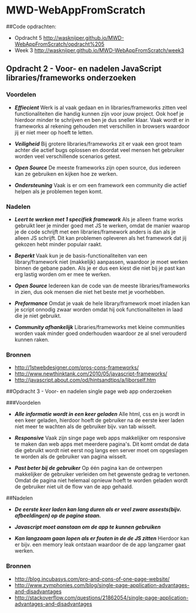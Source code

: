# MWD-WebAppFromScratch

##Code opdrachten:
- Opdracht 5 http://wasknijper.github.io/MWD-WebAppFromScratch/opdracht%205
- Week 3 http://wasknijper.github.io/MWD-WebAppFromScratch/week3

## Opdracht 2 - Voor- en nadelen JavaScript libraries/frameworks onderzoeken 

### Voordelen
- ***Effiecient*** Werk is al vaak gedaan en in libraries/frameworks zitten veel functionaliteiten die handig kunnen zijn voor jouw project. Ook hoef je hierdoor minder te schrijven en ben je dus sneller klaar. Vaak wordt er in frameworks al rekening gehouden met verschillen in browsers waardoor jij er niet meer op hoeft te letten.

- ***Veiligheid*** Bij grotere libraries/frameworks zit er vaak een groot team achter die actief bugs oplossen en doordat veel mensen het gebruiker worden veel verschillende scenarios getest. 

- ***Open Source*** De meeste frameworks zijn open source, dus iedereen kan ze gebruiken en kijken hoe ze werken.

- ***Ondersteuning*** Vaak is er om een framework een community die actief helpen als je problemen tegen komt.


### Nadelen
- ***Leert te werken met 1 specifiek framework*** Als je alleen frame works gebruikt leer je minder goed met JS te werken, omdat de manier waarop je de code schrijft met een libraries/framework anders is dan als je alleen JS schrijft. Dit kan problemen opleveren als het framework dat jij gekozen hebt minder populair raakt.

- ***Beperkt*** Vaak kun je de basis-functionaliteiten van een library/framework niet (makkelijk) aanpassen, waardoor je moet werken binnen de gebane paden. Als je er dus een kiest die niet bij je past kan erg lastig worden om er mee te werken.

- ***Open Source*** Iedereen kan de code van de meeste libraries/frameworks in zien, dus ook mensen die niet het beste met je voorhebben.

- ***Preformance*** Omdat je vaak de hele library/framework moet inladen kan je script onnodig zwaar worden omdat hij ook functionaliteiten in laad die je niet gebruikt.

- ***Community afhankelijk*** Libraries/frameworks met kleine communities worden vaak minder goed onderhouden waardoor ze al snel verouderd kunnen raken.

### Bronnen
- http://1stwebdesigner.com/pros-cons-frameworks/
- http://www.newthinktank.com/2010/05/javascript-frameworks/
- http://javascript.about.com/od/hintsandtips/a/liborself.htm



##Opdracht 3 - Voor- en nadelen single page web app onderzoeken 

###Voordelen
- ***Alle informatie wordt in een keer geladen*** Alle html, css en js wordt in een keer geladen, hierdoor hoeft de gebruiker na de eerste keer laden niet meer te wachten als de gebruiker bijv. van tab wisselt.

-  ***Responsive*** Vaak zijn singe page web apps makkelijker om responsive te maken dan web apps met meerdere pagina's. Dit komt omdat de data die gebruikt wordt niet eerst nog langs een server moet om opgeslagen te worden als de gebruiker van pagina wisselt.

- ***Past beter bij de gebruiker*** Op één pagina kan de ontwerpen makkelijker de gebruiker verleiden om het gewenste gedrag te vertonen. Omdat de pagina niet helemaal opnieuw hoeft te worden geladen wordt de gebruiker niet uit de flow van de app gehaald. 

##Nadelen
- ***De eerste keer laden kan lang duren als er veel zware assests(bijv. afbeeldingen) op de pagina staan.***

- ***Javascript moet aanstaan om de app te kunnen gebruiken***

- ***Kan langzaam gaan lopen als er fouten in de de JS zitten*** Hierdoor kan er bijv. een memory leak ontstaan waardoor de de app langzamer gaat werken.


### Bronnen
- http://blog.incubasys.com/pro-and-cons-of-one-page-website/
- http://www.zymphonies.com/blog/single-page-application-advantages-and-disadvantages
- http://stackoverflow.com/questions/21862054/single-page-application-advantages-and-disadvantages
